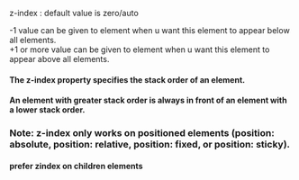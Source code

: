 z-index : default value is zero/auto  

-1 value can be given to element when u want this element to appear below all elements.  
+1 or more value can be given to element when u want this element to appear above all elements.  


#### The z-index property specifies the stack order of an element.

#### An element with greater stack order is always in front of an element with a lower stack order.

### Note: z-index only works on positioned elements (position: absolute, position: relative, position: fixed, or position: sticky).

#### prefer zindex on children elements
